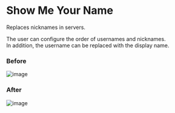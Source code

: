 # Show Me Your Name

Replaces nicknames in servers.

The user can configure the order of usernames and nicknames.  
In addition, the username can be replaced with the display name.

### Before
![image](https://github.com/user-attachments/assets/effd228a-d1fa-4d63-829d-b1ce4ecf81a7)

### After
![image](https://github.com/user-attachments/assets/1c782839-2dc3-4dfe-9a77-92f66770eb8d)

